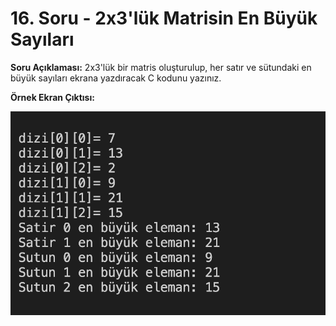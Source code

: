 # 16. Soru - 2x3'lük Matrisin En Büyük Sayıları

**Soru Açıklaması:**
2x3'lük bir matris oluşturulup, her satır ve sütundaki en büyük sayıları ekrana yazdıracak C kodunu yazınız.

**Örnek Ekran Çıktısı:**

![alt text](../Ekran-Çıktıları/Ekran-Resmi_16.png)
